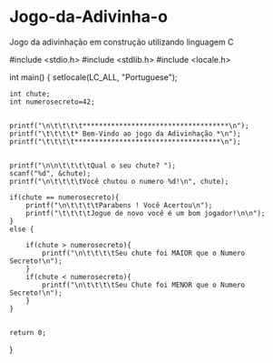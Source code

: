 # Jogo-da-Adivinha-o
Jogo da adivinhação em construção utilizando linguagem C

#include <stdio.h>
#include <stdlib.h>
#include <locale.h>

int main()
{
    setlocale(LC_ALL, "Portuguese");

    int chute;
    int numerosecreto=42;


    printf("\n\t\t\t\t************************************\n");
    printf("\t\t\t\t* Bem-Vindo ao jogo da Adivinhação *\n");
    printf("\t\t\t\t************************************\n");


    printf("\n\n\t\t\t\tQual o seu chute? ");
    scanf("%d", &chute);
    printf("\n\t\t\t\tVocê chutou o numero %d!\n", chute);

    if(chute == numerosecreto){
        printf("\n\t\t\t\tParabens ! Você Acertou\n");
        printf("\t\t\t\tJogue de novo você é um bom jogador!\n\n");
    }
    else {

        if(chute > numerosecreto){
            printf("\n\t\t\t\tSeu chute foi MAIOR que o Numero Secreto!\n");
        }
        if(chute < numerosecreto){
            printf("\n\t\t\t\tSeu Chute foi MENOR que o Numero Secreto!\n");
        }
    }


    return 0;
}

